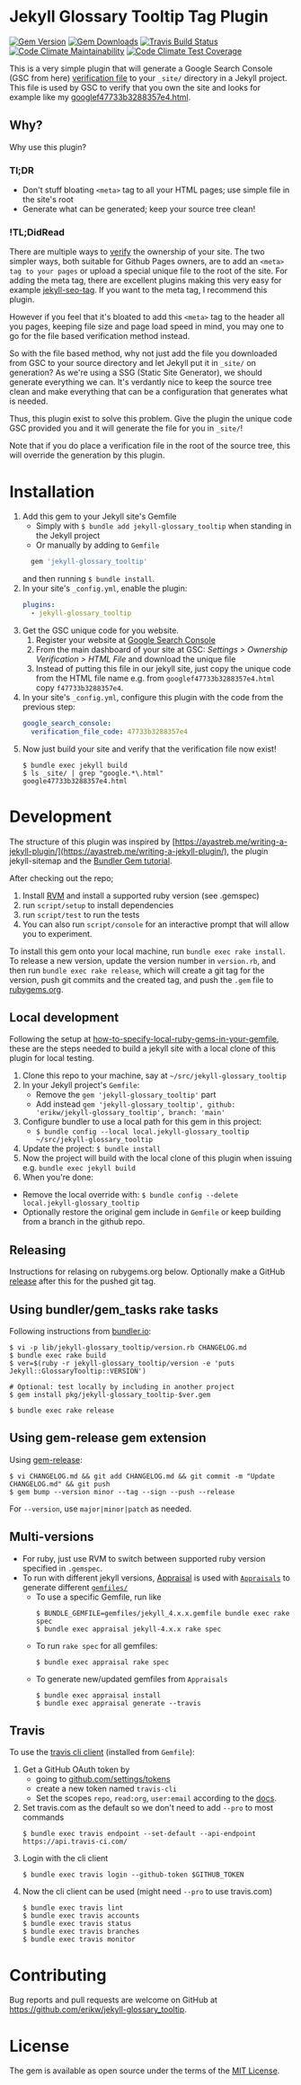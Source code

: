 # Jekyll Glossary Tooltip Tag Plugin
[![Gem Version](https://badge.fury.io/rb/jekyll-glossary_tooltip.svg)](https://badge.fury.io/rb/jekyll-glossary_tooltip)
[![Gem Downloads](https://ruby-gem-downloads-badge.herokuapp.com/jekyll-glossary_tooltip?color=brightgreen&type=total&label=gem%20downloads)](https://rubygems.org/gems/jekyll-glossary_tooltip)
[![Travis Build Status](https://img.shields.io/travis/erikw/jekyll-glossary_tooltip/main?logo=travis)](https://travis-ci.com/erikw/jekyll-glossary_tooltip)
[![Code Climate Maintainability](https://api.codeclimate.com/v1/badges/59050f3f66ed1f1ee32e/maintainability)](https://codeclimate.com/github/erikw/jekyll-glossary_tooltip/maintainability)
[![Code Climate Test Coverage](https://api.codeclimate.com/v1/badges/59050f3f66ed1f1ee32e/test_coverage)](https://codeclimate.com/github/erikw/jekyll-glossary_tooltip/test_coverage)




This is a very simple plugin that will generate a Google Search Console (GSC from here) [verification file](https://support.google.com/webmasters/answer/9008080?hl=en) to your `_site/` directory in a Jekyll project. This file is used by GSC to verify that you own the site and looks for example like my [googlef47733b3288357e4.html](https://erikw.me/google47733b3288357e4.html).

## Why?
Why use this plugin?

### Tl;DR
* Don't stuff bloating `<meta>` tag to all your HTML pages; use simple file in the site's root
* Generate what can be generated; keep your source tree clean!


### !TL;DidRead
There are multiple ways to [verify](https://support.google.com/webmasters/answer/9008080?hl=en) the ownership of your site. The two simpler ways, both suitable for Github Pages owners, are to add an `<meta> tag to your pages` or upload a special unique file to the root of the site. For adding the meta tag, there are excellent plugins making this very easy for example [jekyll-seo-tag](http://jekyll.github.io/jekyll-seo-tag/usage/). If you want to the meta tag, I recommend this plugin.

However if you feel that it's bloated to add this `<meta>` tag to the header all you pages, keeping file size and page load speed in mind, you may one to go for the file based verification method instead.

So with the file based method, why not just add the file you downloaded from GSC to your source directory and let Jekyll put it in `_site/` on generation? As we're using a SSG (Static Site Generator), we should generate everything we can. It's verdantly nice to keep the source tree clean and make everything that can be a configuration that generates what is needed.

Thus, this plugin exist to solve this problem. Give the plugin the unique code GSC provided you and it will generate the file for you in `_site/`!

Note that if you do place a verification file in the root of the source tree, this will override the generation by this plugin.

# Installation
1. Add this gem to your Jekyll site's Gemfile
   - Simply with `$ bundle add jekyll-glossary_tooltip` when standing in the Jekyll project
   - Or manually by adding to `Gemfile`
   ```ruby
     gem 'jekyll-glossary_tooltip'
   ```
   and then running `$ bundle install`.
1. In your site's `_config.yml`, enable the plugin:
   ```yml
   plugins:
     - jekyll-glossary_tooltip
   ```
1. Get the GSC unique code for you website.
   1. Register your website at [Google Search Console](https://search.google.com/search-console?resource_id=https://erikw.me/)
   1. From the main dashboard of your site at GSC: _Settings > Ownership Verification > HTML File_ and download the unique file
   1. Instead of putting this file in our jekyll site, just copy the unique code from the HTML file name e.g. from `googlef47733b3288357e4.html` copy `f47733b3288357e4`.
1. In your site's `_config.yml`, configure this plugin with the code from the previous step:
   ```yml
   google_search_console:
     verification_file_code: 47733b3288357e4
   ```
1. Now just build your site and verify that the verification file now exist!
   ```console
   $ bundle exec jekyll build
   $ ls _site/ | grep "google.*\.html"
   google47733b3288357e4.html
   ```

# Development
The structure of this plugin was inspired by [https://ayastreb.me/writing-a-jekyll-plugin/](https://ayastreb.me/writing-a-jekyll-plugin/), the plugin jekyll-sitemap and the [Bundler Gem tutorial](https://bundler.io/guides/creating_gem.html).

After checking out the repo;
1. Install [RVM](https://rvm.io/rvm/install) and install a supported ruby version (see .gemspec)
1. run `script/setup` to install dependencies
1. run `script/test` to run the tests
1.  You can also run `script/console` for an interactive prompt that will allow you to experiment.

To install this gem onto your local machine, run `bundle exec rake install`. To release a new version, update the version number in `version.rb`, and then run `bundle exec rake release`, which will create a git tag for the version, push git commits and the created tag, and push the `.gem` file to [rubygems.org](https://rubygems.org).


## Local development
Following the setup at [how-to-specify-local-ruby-gems-in-your-gemfile](https://rossta.net/blog/how-to-specify-local-ruby-gems-in-your-gemfile.html), these are the steps needed to build a jekyll site with a local clone of this plugin for local testing.

1. Clone this repo to your machine, say at `~/src/jekyll-glossary_tooltip`
1. In your Jekyll project's `Gemfile`:
   - Remove the `gem 'jekyll-glossary_tooltip'` part
   - Add instead `gem 'jekyll-glossary_tooltip', github: 'erikw/jekyll-glossary_tooltip', branch: 'main'`
1. Configure bundler to use a local path for this gem in this project:
   - `$ bundle config --local local.jekyll-glossary_tooltip ~/src/jekyll-glossary_tooltip`
1. Update the project: `$ bundle install`
1. Now the project will build with the local clone of this plugin when issuing e.g. `bundle exec jekyll build`
1. When you're done:
  - Remove the local override with: `$ bundle config --delete local.jekyll-glossary_tooltip`
  - Optionally restore the original gem include in `Gemfile` or keep building from a branch in the github repo.

## Releasing
Instructions for relasing on rubygems.org below. Optionally make a GitHub [release](https://github.com/erikw/jekyll-glossary_tooltip/releases) after this for the pushed git tag.

## Using bundler/gem_tasks rake tasks
Following instructions from [bundler.io](https://bundler.io/guides/creating_gem.html#releasing-the-gem):
```console
$ vi -p lib/jekyll-glossary_tooltip/version.rb CHANGELOG.md
$ bundle exec rake build
$ ver=$(ruby -r jekyll-glossary_tooltip/version -e 'puts Jekyll::GlossaryTooltip::VERSION')

# Optional: test locally by including in another project
$ gem install pkg/jekyll-glossary_tooltip-$ver.gem

$ bundle exec rake release
```

## Using gem-release gem extension
Using [gem-release](https://github.com/svenfuchs/gem-release):
```console
$ vi CHANGELOG.md && git add CHANGELOG.md && git commit -m "Update CHANGELOG.md" && git push
$ gem bump --version minor --tag --sign --push --release
```
For `--version`, use `major|minor|patch` as needed.

## Multi-versions
* For ruby, just use RVM to switch between supported ruby version specified in `.gemspec`.
* To run with different jekyll versions, [Appraisal](https://github.com/thoughtbot/appraisal) is used with [`Appraisals`](Appraisals) to generate different [`gemfiles/`](gemfiles/)
   - To use a specific Gemfile, run like
      ```console
      $ BUNDLE_GEMFILE=gemfiles/jekyll_4.x.x.gemfile bundle exec rake spec
      $ bundle exec appraisal jekyll-4.x.x rake spec
      ```
   - To run `rake spec` for all gemfiles:
      ```console
      $ bundle exec appraisal rake spec
      ```
   - To generate new/updated gemfiles from `Appraisals`
      ```console
      $ bundle exec appraisal install
      $ bundle exec appraisal generate --travis
      ```

## Travis
To use the [travis cli client](https://github.com/travis-ci/travis.rb) (installed from `Gemfile`):
1. Get a GitHub OAuth token by
   - going to [github.com/settings/tokens](https://github.com/settings/tokens)
   - create a new token named `travis-cli`
   - Set the scopes `repo`, `read:org`, `user:email` according to the [docs](https://docs.travis-ci.com/user/github-oauth-scopes).
1. Set travis.com as the default so we don't need to add `--pro` to most commands
   ```console
   $ bundle exec travis endpoint --set-default --api-endpoint https://api.travis-ci.com/
   ```
1. Login with the cli client
   ```console
   $ bundle exec travis login --github-token $GITHUB_TOKEN
   ```
1. Now the cli client can be used (might need `--pro` to use travis.com)
   ```console
   $ bundle exec travis lint
   $ bundle exec travis accounts
   $ bundle exec travis status
   $ bundle exec travis branches
   $ bundle exec travis monitor
   ```

# Contributing
Bug reports and pull requests are welcome on GitHub at https://github.com/erikw/jekyll-glossary_tooltip.

# License
The gem is available as open source under the terms of the [MIT License](https://opensource.org/licenses/MIT).
